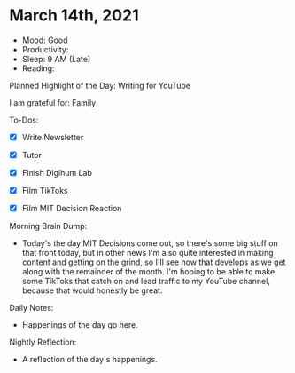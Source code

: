 # March 14th, 2021

- Mood: Good
- Productivity: 
- Sleep: 9 AM (Late)
- Reading: 

Planned Highlight of the Day: Writing for YouTube

I am grateful for: Family

To-Dos:
- [x] Write Newsletter
- [x] Tutor
- [x] Finish Digihum Lab
- [x] Film TikToks
- [x] Film MIT Decision Reaction


Morning Brain Dump:
- Today's the day MIT Decisions come out, so there's some big stuff on that front today, but in other news I'm also quite interested in making content and getting on the grind, so I'll see how that develops as we get along with the remainder of the month. I'm hoping to be able to make some TikToks that catch on and lead traffic to my YouTube channel, because that would honestly be great.

Daily Notes:
- Happenings of the day go here.


Nightly Reflection: 
- A reflection of the day's happenings.





